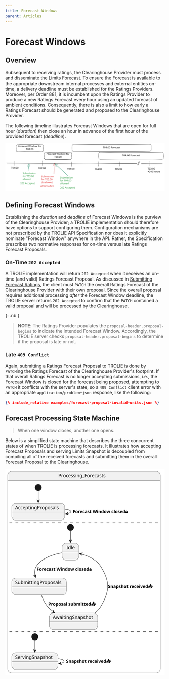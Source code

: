 ```yaml
---
title: Forecast Windows
parent: Articles
---
```


# Forecast Windows

## Overview

Subsequent to receiving ratings, the Clearinghouse Provider must process and
disseminate the Limits Forecast. To ensure the Forecast is available to the
appropriate downstream internal processes and external entities on-time, a
delivery deadline must be established for the Ratings Providers. Moreover, per
Order 881, it is incumbent upon the Ratings Provider to produce a new Ratings
Forecast every hour using an updated forecast of ambient conditions.
Consequently, there is also a limit to how early a Ratings Forecast should be
generated and proposed to the Clearinghouse Provider.

The following timeline illustrates Forecast Windows that are open for full hour
(*duration*) then close an hour in advance of the first hour of the provided
forecast (*deadline*).

![sequential forecast windows illustrated](../images/forecast-windows.excalidraw.svg)

## Defining Forecast Windows

Establishing the *duration* and *deadline* of Forecast Windows is the purview of the
Clearinghouse Provider; a TROLIE implementation should therefore have options to
support configuring them. Configuration mechanisms are not prescribed by the
TROLIE API Specification nor does it explicitly nominate "Forecast Window"
anywhere in the API. Rather, the Specification prescribes two normative
responses for on-time versus late Ratings Forecast Proposals.

### On-Time <i class="fa-solid fa-arrow-right-long"></i> `202 Accepted`

A TROLIE implementation will return `202 Accepted` when it receives an on-time
(and valid) Ratings Forecast Proposal. As discussed in [Submitting Forecast
Ratings](../example-narratives/submitting-forecasts), the client must `PATCH`
the overall Ratings Forecast of the Clearinghouse Provider with their own
proposal. Since the overall proposal requires additional processing *after* the
Forecast Window deadline, the TROLIE server returns `202 Accepted` to confirm
that the `PATCH` contained a valid proposal and will be processed by the
Clearinghouse.

{: .nb }
> **NOTE**: The Ratings Provider populates the `proposal-header.proposal-begins`
> to indicate the intended Forecast Window. Accordingly, the TROLIE server
> checks `proposal-header.proposal-begins` to determine if the proposal is late or not.

### Late <i class="fa-solid fa-arrow-right-long"></i> `409 Conflict`

Again, submitting a Ratings Forecast Proposal to TROLIE is done by `PATCH`ing
the Ratings Forecast of the Clearinghouse Provider's footprint. If that overall
Ratings Forecast is no longer accepting submissions, i.e., the Forecast Window
is closed for the forecast being proposed, attempting to `PATCH` it conflicts
with the server's state, so a `409 Conflict` client error with an appropriate
`application/problem+json` response, like the following:

```json
{% include_relative examples/forecast-proposal-invalid-units.json %}
```

## Forecast Processing State Machine

> When one window closes, another one opens.

Below is a simplified state machine that describes the three concurrent states
of when TROLIE is processing forecasts. It illustrates how accepting Forecast
Proposals and serving Limits Snapshot is decoupled from compiling all of the
received forecasts and submitting them in the overall Forecast Proposal to the
Clearinghouse.

![Forecast State](../images/forecast-states.svg)
